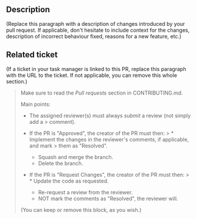 ## Description

(Replace this paragraph with a description of changes introduced by your pull
request. If applicable, don't hesitate to include context for the changes,
description of incorrect behaviour fixed, reasons for a new feature, etc.)

## Related ticket

(If a ticket in your task manager is linked to this PR, replace this paragraph
with the URL to the ticket. If not applicable, you can remove this whole
section.)


> Make sure to read the *Pull requests* section in CONTRIBUTING.md.
>
> Main points:
>
> * The assigned reviewer(s) must always *submit* a review (not simply add a
    >   comment).
>
> * If the PR is "Approved", the creator of the PR must then:
    >   * Implement the changes in the reviewer's comments, if applicable, and mark
          >     them as "Resolved".
>   * Squash and merge the branch.
>   * Delete the branch.
>
> * If the PR is "Request Changes", the creator of the PR must then:
    >   * Update the code as requested.
>   * Re-request a review from the reviewer.
>   * NOT mark the comments as "Resolved", the reviewer will.
>
> (You can keep or remove this block, as you wish.)
